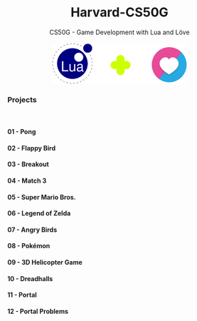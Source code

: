 # <div align="center"> Harvard-CS50G </div>

<div align="center">
CS50G - Game Development with Lua and Löve
</div><br />

<div align="center">
<img src="./res/Lua-Love-Logo.png" alt="Lua Love" srcset="" style="max-width: 60%" />
</div>

### __Projects__

<br />

#### 01 - Pong
#### 02 - Flappy Bird
#### 03 - Breakout
#### 04 - Match 3
#### 05 - Super Mario Bros.
#### 06 - Legend of Zelda
#### 07 - Angry Birds
#### 08 - Pokémon
#### 09 - 3D Helicopter Game
#### 10 - Dreadhalls
#### 11 - Portal
#### 12 - Portal Problems